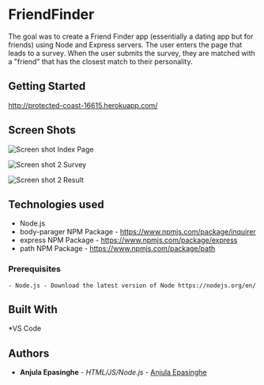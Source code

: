 # FriendFinder

 The goal was to create a Friend Finder app (essentially a dating app but for friends) using Node and Express servers. The user enters the page that leads to a survey. When the user submits the survey, they are matched with a "friend" that has the closest match to their personality.

## Getting Started
http://protected-coast-16615.herokuapp.com/

## Screen Shots

![Screen shot](app/public/images/SS1.png)
Index Page

![Screen shot 2](app/public/images/SS2.png)
Survey

![Screen shot 2](app/public/images/SS3.png)
Result


## Technologies used
- Node.js
- body-parager NPM Package - https://www.npmjs.com/package/inquirer
- express NPM Package - https://www.npmjs.com/package/express
- path NPM Package - https://www.npmjs.com/package/path

### Prerequisites

```
- Node.js - Download the latest version of Node https://nodejs.org/en/
```

## Built With

*VS Code

## Authors

* **Anjula Epasinghe** - *HTML/JS/Node.js* - [Anjula Epasinghe](https://github.com/mlanjula94)
